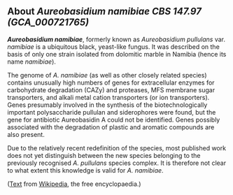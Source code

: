 About *Aureobasidium namibiae CBS 147.97 (GCA\_000721765)* 
----------------------------------------------------------



***Aureobasidium namibiae***, formerly known as *Aureobasidium
pullulans* var. *namibiae* is a ubiquitous black, yeast-like fungus. It
was described on the basis of only one strain isolated from dolomitic
marble in Namibia (hence its name *namibiae*).

The genome of *A. namibiae* (as well as other closely related species)
contains unusually high numbers of genes for extracellular enzymes for
carbohydrate degradation (CAZy) and proteases, MFS membrane sugar
transporters, and alkali metal cation transporters (or ion
transporters). Genes presumably involved in the synthesis of the
biotechnologically important polysaccharide pullulan and siderophores
were found, but the gene for antibiotic Aureobasidin A could not be
identified. Genes possibly associated with the degradation of plastic
and aromatic compounds are also present.

Due to the relatively recent redefinition of the species, most published
work does not yet distinguish between the new species belonging to the
previously recognised *A. pullulans* species complex. It is therefore
not clear to what extent this knowledge is valid for *A. namibiae*.

([Text](http://en.wikipedia.org/wiki/Aureobasidium_namibiae) from
[Wikipedia](http://en.wikipedia.org/), the free encyclopaedia.)
